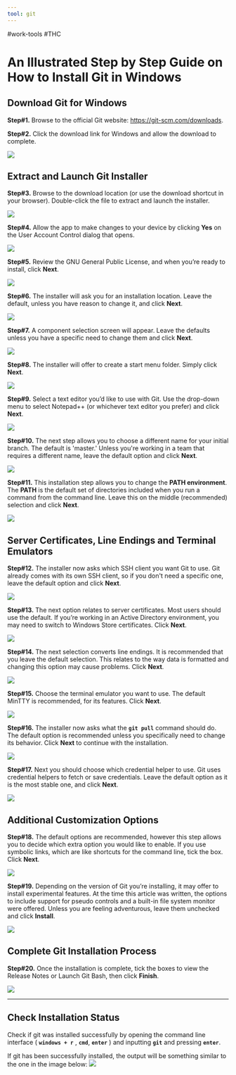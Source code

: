```yaml
---
tool: git
---
```

#work-tools #THC 
# An Illustrated Step by Step Guide on How to Install Git in Windows
## Download Git for Windows
**Step#1.** Browse to the official Git website: https://git-scm.com/downloads.

**Step#2.** Click the download link for Windows and allow the download to complete. 

![](../../images/install-git-windows/adownload-git-for-windows.png)

## Extract and Launch Git Installer

**Step#3.** Browse to the download location (or use the download shortcut in your browser). Double-click the file to extract and launch the installer. 

![](../../images/install-git-windows/bextractAndLaunchInstaller.png)

**Step#4.** Allow the app to make changes to your device by clicking **Yes** on the User Account Control dialog that opens. 

![](../../images/install-git-windows/cstart-git-installation-process-windows.png)

**Step#5.** Review the GNU General Public License, and when you’re ready to install, click **Next**. 

![](../../images/install-git-windows/dread-and-accept-git-license-agreement.png)

**Step#6.** The installer will ask you for an installation location. Leave the default, unless you have reason to change it, and click **Next**. 

![](../../images/install-git-windows/eselect-git-installation-location.png)

**Step#7.** A component selection screen will appear. Leave the defaults unless you have a specific need to change them and click **Next**. 

![](../../images/install-git-windows/fgit-installation-component-selection-screen.png)

**Step#8.** The installer will offer to create a start menu folder. Simply click **Next**. 

![](../../images/install-git-windows/gselect-git-start-folder-shortcuts.png)

**Step#9.** Select a text editor you’d like to use with Git. Use the drop-down menu to select Notepad++ (or whichever text editor you prefer) and click **Next**. 

![](../../images/install-git-windows/hselect-text-editor-notepad-windows.png)

**Step#10.** The next step allows you to choose a different name for your initial branch. The default is 'master.' Unless you're working in a team that requires a different name, leave the default option and click **Next**. 

![](../../images/install-git-windows/ichoose-the-initial-branch-name-in-git.jpg)

**Step#11.** This installation step allows you to change the **PATH environment**. The **PATH** is the default set of directories included when you run a command from the command line. Leave this on the middle (recommended) selection and click **Next**. 

![](../../images/install-git-windows/jadjust-git-path-enviorment.png)

## Server Certificates, Line Endings and Terminal Emulators

**Step#12.** The installer now asks which SSH client you want Git to use. Git already comes with its own SSH client, so if you don't need a specific one, leave the default option and click **Next**. 

![](../../images/install-git-windows/kchoose-a-git-ssh-client.jpg)

**Step#13.** The next option relates to server certificates. Most users should use the default. If you’re working in an Active Directory environment, you may need to switch to Windows Store certificates. Click **Next**. 

![](../../images/install-git-windows/luse-openssl-library-server-verification-git-windows.png)

**Step#14.** The next selection converts line endings. It is recommended that you leave the default selection. This relates to the way data is formatted and changing this option may cause problems. Click **Next**. 

![](../../images/install-git-windows/mconfigure-line-ending-conversions-git-on-windows.png)

**Step#15.** Choose the terminal emulator you want to use. The default MinTTY is recommended, for its features. Click **Next**. 

![](../../images/install-git-windows/nconfigure-terminal-emulator-git-bash.png)

**Step#16.** The installer now asks what the **`git pull`** command should do. The default option is recommended unless you specifically need to change its behavior. Click **Next** to continue with the installation. 

![](../../images/install-git-windows/ochoose-pull-behavior-in-git.jpg)

**Step#17.** Next you should choose which credential helper to use. Git uses credential helpers to fetch or save credentials. Leave the default option as it is the most stable one, and click **Next**. 

![](../../images/install-git-windows/pchoose-a-credential-manager-for-git.jpg)

## Additional Customization Options

**Step#18.** The default options are recommended, however this step allows you to decide which extra option you would like to enable. If you use symbolic links, which are like shortcuts for the command line, tick the box. Click **Next**. 

![](../../images/install-git-windows/qconfigure-extra-options-in-git.jpg)

**Step#19.** Depending on the version of Git you’re installing, it may offer to install experimental features. At the time this article was written, the options to include support for pseudo controls and a built-in file system monitor were offered. Unless you are feeling adventurous, leave them unchecked and click **Install**. 

![](../../images/install-git-windows/vconfigure-git-experimental-options.jpg)

## Complete Git Installation Process

**Step#20.** Once the installation is complete, tick the boxes to view the Release Notes or Launch Git Bash, then click **Finish**. 

![](../../images/install-git-windows/zcomplete-git-install-windows.png)

---
## Check Installation Status

Check if git was installed successfully by opening the command line interface ( **`windows + r`** , **`cmd`**, **`enter`** ) and inputting **`git`** and pressing **`enter`**.

If git has been successfully installed, the output will be something similar to the one in the image below:
![](../../images/single-pics/succesfulGitInstall.png)
